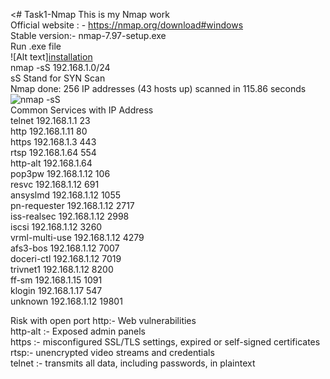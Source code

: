 <# Task1-Nmap
This is my Nmap work
<br>
Official website : - https://nmap.org/download#windows
<br>
Stable version:-  nmap-7.97-setup.exe
<br>
Run .exe file
<br>
![Alt text][installation](https://github.com/user-attachments/assets/ba07088c-f6ab-4294-a74a-6587c3a84460)
<br>
 nmap -sS 192.168.1.0/24
<br>
 sS Stand for SYN Scan
<br>
Nmap done: 256 IP addresses (43 hosts up) scanned in 115.86 seconds
<br>
![nmap -sS](https://github.com/user-attachments/assets/c5f4e608-be1b-4e76-a1e9-de7dacfe0a02)
<br>
Common Services with IP Address
<br>
telnet 192.168.1.1  23
<br>
http 192.168.1.11  80
<br>
https 192.168.1.3  443
<br>
rtsp 192.168.1.64   554
<br>
http-alt 192.168.1.64
<br>
pop3pw 192.168.1.12   106
<br>
resvc 192.168.1.12   691
<br>
ansyslmd 192.168.1.12   1055
<br>
pn-requester 192.168.1.12  2717
<br>
iss-realsec 192.168.1.12  2998
<br>
iscsi  192.168.1.12 3260
<br>
vrml-multi-use 192.168.1.12 4279
<br>
afs3-bos 192.168.1.12 7007
<br>
doceri-ctl  192.168.1.12  7019
<br>
trivnet1  192.168.1.12 8200
<br>
ff-sm  192.168.1.15  1091
<br>
klogin  192.168.1.17  547
<br>
unknown  192.168.1.12   19801


Risk with open port
http:-  Web vulnerabilities 
<br>
http-alt :- Exposed admin panels
<br>
https :- misconfigured SSL/TLS settings, expired or self-signed certificates
<br>
rtsp:- unencrypted video streams and credentials
<br>
telnet :- transmits all data, including passwords, in plaintext
